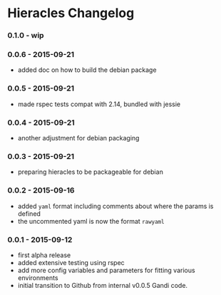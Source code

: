 Hieracles Changelog
=======================

### 0.1.0 - wip

### 0.0.6 - 2015-09-21
- added doc on how to build the debian package

### 0.0.5 - 2015-09-21
- made rspec tests compat with 2.14, bundled with jessie

### 0.0.4 - 2015-09-21
- another adjustment for debian packaging

### 0.0.3 - 2015-09-21
- preparing hieracles to be packageable for debian

### 0.0.2 - 2015-09-16
- added `yaml` format including comments about where the params is defined
- the uncommented yaml is now the format `rawyaml`

### 0.0.1 - 2015-09-12
- first alpha release
- added extensive testing using rspec
- add more config variables and parameters for fitting various environments
- initial transition to Github from internal v0.0.5 Gandi code.
